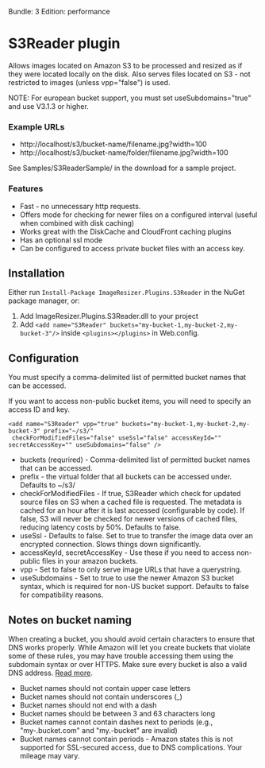 Bundle: 3
Edition: performance

# S3Reader plugin

Allows images located on Amazon S3 to be processed and resized as if they were located locally on the disk. Also serves files located on S3 - not restricted to images (unless vpp="false") is used.

NOTE: For european bucket support, you must set useSubdomains="true" and use V3.1.3 or higher.

### Example URLs

* http://localhost/s3/bucket-name/filename.jpg?width=100
* http://localhost/s3/bucket-name/folder/filename.jpg?width=100


See Samples/S3ReaderSample/ in the download for a sample project.


### Features

* Fast - no unnecessary http requests.
* Offers mode for checking for newer files on a configured interval (useful when combined with disk caching)
* Works great with the DiskCache and CloudFront caching plugins
* Has an optional ssl mode
* Can be configured to access private bucket files with an access key.


## Installation

Either run `Install-Package ImageResizer.Plugins.S3Reader` in the NuGet package manager, or:

1. Add ImageResizer.Plugins.S3Reader.dll to your project
2. Add `<add name="S3Reader" buckets="my-bucket-1,my-bucket-2,my-bucket-3"/>` inside `<plugins></plugins>` in Web.config.


## Configuration

You must specify a comma-delimited list of permitted bucket names that can be accessed.

If you want to access non-public bucket items, you will need to specify an access ID and key.

	<add name="S3Reader" vpp="true" buckets="my-bucket-1,my-bucket-2,my-bucket-3" prefix="~/s3/"
	 checkForModifiedFiles="false" useSsl="false" accessKeyId="" secretAccessKey="" useSubdomains="false" />

* buckets (requrired) - Comma-delimited list of permitted bucket names that can be accessed.
* prefix - the virtual folder that all buckets can be accessed under. Defaults to ~/s3/
* checkForModifiedFiles - If true, S3Reader which check for updated source files on S3 when a cached file is requested. The metadata is cached for an hour after it is last accessed (configurable by code).
	If false, S3 will never be checked for newer versions of cached files, reducing latency costs by 50%. Defaults to false.
* useSsl - Defaults to false. Set to true to transfer the image data over an encrypted connection. Slows things down significantly.
* accessKeyId, secretAccessKey - Use these if you need to access non-public files in your amazon buckets.
* vpp - Set to false to only serve image URLs that have a querystring.
* useSubdomains - Set to true to use the newer Amazon S3 bucket syntax, which is required for non-US bucket support. Defaults to false for compatibility reasons.



## Notes on bucket naming

When creating a bucket, you should avoid certain characters to ensure that DNS works properly. While Amazon will let you create buckets that violate some of these rules, you may have trouble accessing them using the subdomain syntax or over HTTPS. Make sure every bucket is also a valid DNS address. [Read more](http://wiki.ohnosequences.com/cloud_computing/aws/s3/bucket).

* Bucket names should not contain upper case letters
* Bucket names should not contain underscores (_)
* Bucket names should not end with a dash
* Bucket names should be between 3 and 63 characters long
* Bucket names cannot contain dashes next to periods (e.g., "my-.bucket.com" and "my.-bucket" are invalid)
* Bucket names cannot contain periods - Amazon states this is not supported for SSL-secured access, due to DNS complications. Your mileage may vary.



